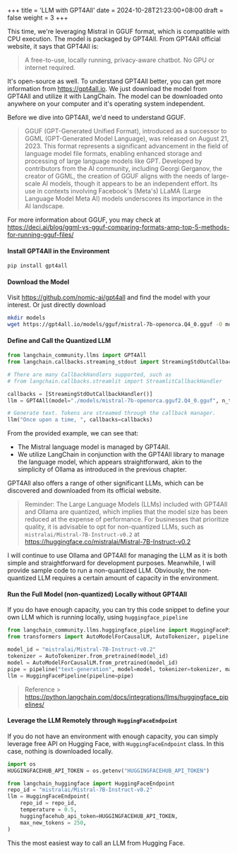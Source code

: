 +++
title = 'LLM with GPT4All'
date = 2024-10-28T21:23:00+08:00
draft = false
weight = 3
+++

This time, we're leveraging Mistral in GGUF format, which is compatible with CPU execution. The model is packaged by GPT4All. From GPT4All official website, it says that GPT4All is:
> A free-to-use, locally running, privacy-aware chatbot. No GPU or internet required.

It's open-source as well. To understand GPT4All better, you can get more information from https://gpt4all.io. We just download the model from GPT4All and utilize it with LangChain. The model can be downloaded onto anywhere on your computer and it's operating system independent.

Before we dive into GPT4All, we'd need to understand GGUF.

> GGUF (GPT-Generated Unified Format), introduced as a successor to GGML (GPT-Generated Model Language), was released on August 21, 2023. This format represents a significant advancement in the field of language model file formats, enabling enhanced storage and processing of large language models like GPT. Developed by contributors from the AI community, including Georgi Gerganov, the creator of GGML, the creation of GGUF aligns with the needs of large-scale AI models, though it appears to be an independent effort. Its use in contexts involving Facebook's (Meta's) LLaMA (Large Language Model Meta AI) models underscores its importance in the AI landscape.

For more information about GGUF, you may check at https://deci.ai/blog/ggml-vs-gguf-comparing-formats-amp-top-5-methods-for-running-gguf-files/


#### Install GPT4All in the Environment
```sh
pip install gpt4all
```

<!-- #### Download the model
```sh
mkdir models    # anywhere on your computer
wget https://gpt4all.io/models/gguf/mistral-7b-openorca.Q4_0.gguf -O models/mistral-7b-openorca.Q4_0.gguf
``` -->

<!-- #### Define the LLM with LangChain

```py
from langchain_community.llms import GPT4All
llm = GPT4All(
    model="./models/mistral-7b-openorca.Q4_0.gguf",
    device='gpu',
    n_threads=8)
```

You can also customize the generation parameters, such as `n_predict`, `temp`, `top_p`, `top_k`, and others. -->

#### Download the Model

Visit https://github.com/nomic-ai/gpt4all and find the model with your interest. Or just directly download

```sh
mkdir models
wget https://gpt4all.io/models/gguf/mistral-7b-openorca.Q4_0.gguf -O models/mistral-7b-openorca.Q4_0.gguf
```


#### Define and Call the Quantized LLM

```python
from langchain_community.llms import GPT4All
from langchain.callbacks.streaming_stdout import StreamingStdOutCallbackHandler

# There are many CallbackHandlers supported, such as
# from langchain.callbacks.streamlit import StreamlitCallbackHandler

callbacks = [StreamingStdOutCallbackHandler()]
llm = GPT4All(model="./models/mistral-7b-openorca.gguf2.Q4_0.gguf", n_threads=8)

# Generate text. Tokens are streamed through the callback manager.
llm("Once upon a time, ", callbacks=callbacks)
```

<!-- ```py
from langchain.callbacks.streaming_stdout import StreamingStdOutCallbackHandler
callbacks = [StreamingStdOutCallbackHandler()]
``` -->

From the provided example, we can see that:

- The Mistral language model is managed by GPT4All.
- We utilize LangChain in conjunction with the GPT4All library to manage the language model, which appears straightforward, akin to the simplicity of Ollama as introduced in the previous chapter.

GPT4All also offers a range of other significant LLMs, which can be discovered and downloaded from its official website.

> Reminder: The Large Language Models (LLMs) included with GPT4All and Ollama are quantized, which implies that the model size has been reduced at the expense of performance. For businesses that prioritize quality, it is advisable to opt for non-quantized LLMs, such as `mistralai/Mistral-7B-Instruct-v0.2` at https://huggingface.co/mistralai/Mistral-7B-Instruct-v0.2

I will continue to use Ollama and GPT4All for managing the LLM as it is both simple and straightforward for development purposes. Meanwhile, I will provide sample code to run a non-quantized LLM. Obviously, the non-quantized LLM requires a certain amount of capacity in the environment.

#### Run the Full Model (non-quantized) Locally without GPT4All

If you do have enough capacity, you can try this code snippet to define your own LLM which is running locally, using `huggingface_pipeline`

```py
from langchain_community.llms.huggingface_pipeline import HuggingFacePipeline
from transformers import AutoModelForCausalLM, AutoTokenizer, pipeline

model_id = "mistralai/Mistral-7B-Instruct-v0.2"
tokenizer = AutoTokenizer.from_pretrained(model_id)
model = AutoModelForCausalLM.from_pretrained(model_id)
pipe = pipeline("text-generation", model=model, tokenizer=tokenizer, max_new_tokens=10)
llm = HuggingFacePipeline(pipeline=pipe)
```

> Reference > https://python.langchain.com/docs/integrations/llms/huggingface_pipelines/

#### Leverage the LLM Remotely through `HuggingFaceEndpoint`

If you do not have an environment with enough capacity, you can simply leverage free API on Hugging Face, with `HuggingFaceEndpoint` class. In this case, nothing is downloaded locally.

```python
import os
HUGGINGFACEHUB_API_TOKEN = os.getenv("HUGGINGFACEHUB_API_TOKEN")

from langchain_huggingface import HuggingFaceEndpoint
repo_id = "mistralai/Mistral-7B-Instruct-v0.2"
llm = HuggingFaceEndpoint(
    repo_id = repo_id,
    temperature = 0.5,
    huggingfacehub_api_token=HUGGINGFACEHUB_API_TOKEN,
    max_new_tokens = 250,
)
```

This the most easiest way to call an LLM from Hugging Face.
